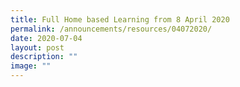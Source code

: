 ```yaml
---
title: Full Home based Learning from 8 April 2020
permalink: /announcements/resources/04072020/
date: 2020-07-04
layout: post
description: ""
image: ""
---
```

